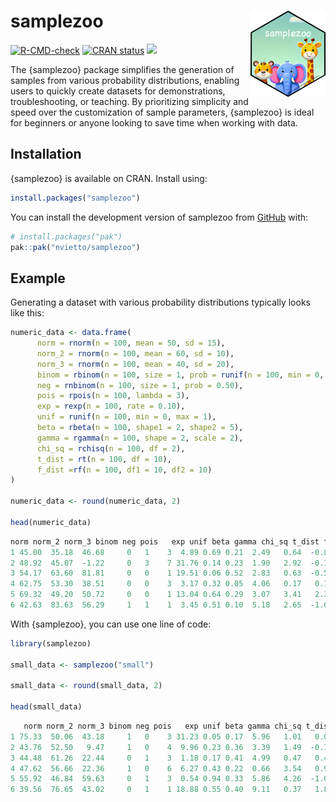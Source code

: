 
<!-- README.md is generated from README.Rmd. Please edit that file -->

# samplezoo <img src="man/figures/logo.png" align="right" width="120" />

<!-- badges: start -->

[![R-CMD-check](https://github.com/nvietto/samplezoo/actions/workflows/R-CMD-check.yaml/badge.svg)](https://github.com/nvietto/samplezoo/actions/workflows/R-CMD-check.yaml)
[![CRAN
status](https://www.r-pkg.org/badges/version/samplezoo)](https://CRAN.R-project.org/package=samplezoo)
[![](https://cranlogs.r-pkg.org/badges/grand-total/samplezoo)](https://CRAN.R-project.org/package=samplezoo)
<!-- badges: end -->

The {samplezoo} package simplifies the generation of samples from
various probability distributions, enabling users to quickly create
datasets for demonstrations, troubleshooting, or teaching. By
prioritizing simplicity and speed over the customization of sample
parameters, {samplezoo} is ideal for beginners or anyone looking to save
time when working with data.

## Installation

{samplezoo} is available on CRAN. Install using:

``` r
install.packages("samplezoo")
```

You can install the development version of samplezoo from
[GitHub](https://github.com/) with:

``` r
# install.packages("pak")
pak::pak("nvietto/samplezoo")
```

## Example

Generating a dataset with various probability distributions typically
looks like this:

``` r
numeric_data <- data.frame(
      norm = rnorm(n = 100, mean = 50, sd = 15),
      norm_2 = rnorm(n = 100, mean = 60, sd = 10),
      norm_3 = rnorm(n = 100, mean = 40, sd = 20),
      binom = rbinom(n = 100, size = 1, prob = runif(n = 100, min = 0, max = 1)),
      neg = rnbinom(n = 100, size = 1, prob = 0.50),
      pois = rpois(n = 100, lambda = 3),
      exp = rexp(n = 100, rate = 0.10),
      unif = runif(n = 100, min = 0, max = 1),
      beta = rbeta(n = 100, shape1 = 2, shape2 = 5),
      gamma = rgamma(n = 100, shape = 2, scale = 2),
      chi_sq = rchisq(n = 100, df = 2),
      t_dist = rt(n = 100, df = 10),
      f_dist =rf(n = 100, df1 = 10, df2 = 10)
)

numeric_data <- round(numeric_data, 2)

head(numeric_data)
```

``` r
norm norm_2 norm_3 binom neg pois   exp unif beta gamma chi_sq t_dist f_dist
1 45.00  35.18  46.68     0   1    3  4.89 0.69 0.21  2.49   0.64  -0.80   2.39
2 48.92  45.07  -1.22     0   3    7 31.76 0.14 0.23  1.90   2.92  -0.19   0.62
3 54.17  63.60  81.81     0   0    1 19.51 0.06 0.52  2.83   0.63  -0.57   0.28
4 62.75  53.30  38.51     0   0    3  3.17 0.32 0.05  4.06   0.17   0.13   0.29
5 69.32  49.20  50.72     0   0    1 13.04 0.64 0.29  3.07   3.41   2.39   1.93
6 42.63  83.63  56.29     1   1    1  3.45 0.51 0.10  5.18   2.65  -1.07   0.84
```

With {samplezoo}, you can use one line of code:

``` r
library(samplezoo)

small_data <- samplezoo("small")

small_data <- round(small_data, 2)

head(small_data)
```

``` r
   norm norm_2 norm_3 binom neg pois   exp unif beta gamma chi_sq t_dist f_dist
1 75.33  50.06  43.18     1   0    3 31.23 0.05 0.17  5.96   1.01   0.02   1.28
2 43.76  52.50   9.47     1   0    4  9.96 0.23 0.36  3.39   1.49  -0.70   1.15
3 44.48  61.26  22.44     0   1    3  1.18 0.17 0.41  4.99   0.47   0.42   0.78
4 47.62  56.66  22.36     1   0    6  6.27 0.43 0.22  0.66   3.54   0.99   0.72
5 55.92  46.84  59.63     0   1    3  0.54 0.94 0.33  5.86   4.26  -1.05   2.06
6 39.56  76.65  43.02     0   1    1 18.88 0.55 0.40  9.11   0.37   1.82   1.78
```
